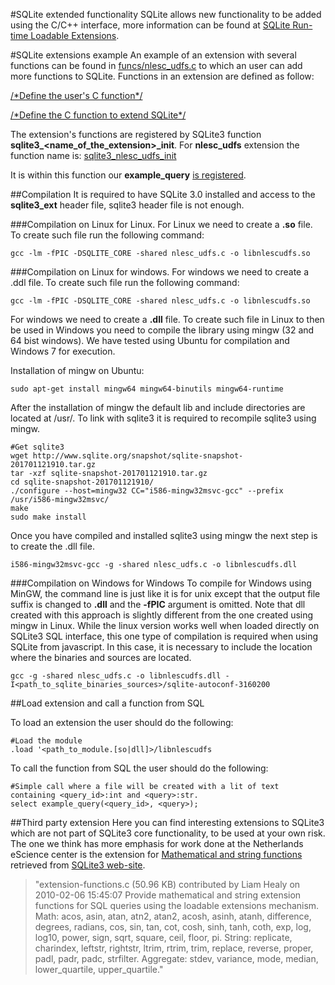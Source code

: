 #SQLite extended functionality
SQLite allows new functionality to be added using the C/C++ interface, more information can be found at [SQLite Run-time Loadable Extensions](http://sqlite.org/loadext.html).

#SQLite extensions example
An example of an extension with several functions can be found in [funcs/nlesc_udfs.c](funcs/nlesc_udfs.c) to which an user can add more functions to SQLite.
Functions in an extension are defined as follow:

[/\*Define the user's C function\*/](funcs/nlesc_udfs.c#L10)

[/\*Define the C function to extend SQLite\*/](funcs/nlesc_udfs.c#L18)

The extension's functions are registered by SQLite3 function **sqlite3_\<name_of_the_extension\>_init**. For **nlesc_udfs** extension the function name is:
[sqlite3_nlesc_udfs_init](funcs/nlesc_udfs.c#L32)

It is within this function our **example_query** [is registered](funcs/nlesc_udfs.c#L40).

##Compilation
It is required to have SQLite 3.0 installed and access to the **sqlite3_ext** header file, sqlite3 header file is not enough.

###Compilation on Linux for Linux.
For Linux we need to create a **.so** file. To create such file run the following command:
```
gcc -lm -fPIC -DSQLITE_CORE -shared nlesc_udfs.c -o libnlescudfs.so
```

###Compilation on Linux for windows.
For windows we need to create a .ddl file. To create such file run the following command:
```
gcc -lm -fPIC -DSQLITE_CORE -shared nlesc_udfs.c -o libnlescudfs.so
```

For windows we need to create a **.dll** file. To create such file in Linux to then be used in Windows you need to compile the library using mingw (32 and 64 bist windows).
We have tested using Ubuntu for compilation and Windows 7 for execution.

Installation of mingw on Ubuntu:
```
sudo apt-get install mingw64 mingw64-binutils mingw64-runtime
```

After the installation of mingw the default lib and include directories are located at /usr/.
To link with sqlite3 it is required to recompile sqlite3 using mingw.
```
#Get sqlite3
wget http://www.sqlite.org/snapshot/sqlite-snapshot-201701121910.tar.gz
tar -xzf sqlite-snapshot-201701121910.tar.gz
cd sqlite-snapshot-201701121910/
./configure --host=mingw32 CC="i586-mingw32msvc-gcc" --prefix /usr/i586-mingw32msvc/
make
sudo make install
```

Once you have compiled and installed sqlite3 using mingw the next step is to create the .dll file.
```
i586-mingw32msvc-gcc -g -shared nlesc_udfs.c -o libnlescudfs.dll
```

###Compilation on Windows for Windows
To compile for Windows using MinGW, the command line is just like it is for unix except that the output file suffix is changed to **.dll** and the **-fPIC** argument is omitted.
Note that dll created with this approach is slightly different from the one created using mingw in Linux. While the linux version works well when loaded directly on SQLite3 SQL interface, this one type of compilation is required when using SQLite from javascript. In this case, it is necessary to include the location where the binaries and sources are located.
```
gcc -g -shared nlesc_udfs.c -o libnlescudfs.dll -I<path_to_sqlite_binaries_sources>/sqlite-autoconf-3160200
```

##Load extension and call a function from SQL

To load an extension the user should do the following:
```
#Load the module
.load '<path_to_module.[so|dll]>/libnlescudfs
```

To call the function from SQL the user should do the following:
```
#Simple call where a file will be created with a lit of text containing <query_id>:int and <query>:str.
select example_query(<query_id>, <query>);
```

##Third party extension
Here you can find interesting extensions to SQLite3 which are not part of SQLite3 core functionality, to be used at your own risk. The one we think has more emphasis for work done at the Netherlands eScience center is the extension for [Mathematical and string functions](funcs/extension-functions.c) retrieved from [SQLite3 web-site](https://www.sqlite.org/contrib).

> "extension-functions.c (50.96 KB) contributed by Liam Healy on 2010-02-06 15:45:07
> Provide mathematical and string extension functions for SQL queries using the loadable extensions mechanism. Math: acos, asin, atan, atn2, atan2, acosh, asinh, atanh, difference, degrees, radians, cos, sin, tan, cot, cosh, sinh, tanh, coth, exp, log, log10, power, sign, sqrt, square, ceil, floor, pi. String: replicate, charindex, leftstr, rightstr, ltrim, rtrim, trim, replace, reverse, proper, padl, padr, padc, strfilter. Aggregate: stdev, variance, mode, median, lower_quartile, upper_quartile."
